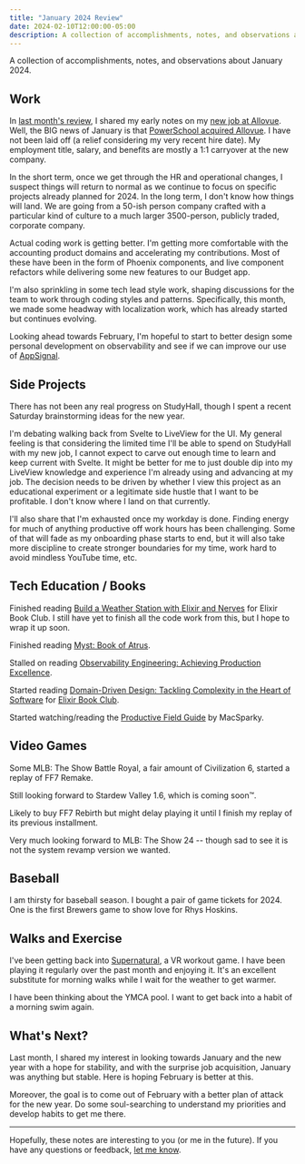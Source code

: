 ```yaml
---
title: "January 2024 Review"
date: 2024-02-10T12:00:00-05:00
description: A collection of accomplishments, notes, and observations about January 2024.
---
```


A collection of accomplishments, notes, and observations about January 2024.

## Work

In [last month's review][1], I shared my early notes on my [new job at Allovue][2]. Well, the BIG news of January is that [PowerSchool acquired Allovue][3]. I have not been laid off (a relief considering my very recent hire date). My employment title, salary, and benefits are mostly a 1:1 carryover at the new company.

In the short term, once we get through the HR and operational changes, I suspect things will return to normal as we continue to focus on specific projects already planned for 2024. In the long term, I don't know how things will land. We are going from a 50-ish person company crafted with a particular kind of culture to a much larger 3500-person, publicly traded, corporate company.

Actual coding work is getting better. I'm getting more comfortable with the accounting product domains and accelerating my contributions. Most of these have been in the form of Phoenix components, and live component refactors while delivering some new features to our Budget app.

I'm also sprinkling in some tech lead style work, shaping discussions for the team to work through coding styles and patterns. Specifically, this month, we made some headway with localization work, which has already started but continues evolving.

Looking ahead towards February, I'm hopeful to start to better design some personal development on observability and see if we can improve our use of [AppSignal](https://www.appsignal.com/).

[1]: https://mikezornek.com/posts/2024/1/december-2023-review/
[2]: https://mikezornek.com/posts/2023/11/new-job/
[3]: https://www.powerschool.com/allovue/

## Side Projects

There has not been any real progress on StudyHall, though I spent a recent Saturday brainstorming ideas for the new year.

I'm debating walking back from Svelte to LiveView for the UI. My general feeling is that considering the limited time I'll be able to spend on StudyHall with my new job, I cannot expect to carve out enough time to learn and keep current with Svelte. It might be better for me to just double dip into my LiveView knowledge and experience I'm already using and advancing at my job. The decision needs to be driven by whether I view this project as an educational experiment or a legitimate side hustle that I want to be profitable. I don't know where I land on that currently.

I'll also share that I'm exhausted once my workday is done. Finding energy for much of anything productive off work hours has been challenging. Some of that will fade as my onboarding phase starts to end, but it will also take more discipline to create stronger boundaries for my time, work hard to avoid mindless YouTube time, etc.

## Tech Education / Books

Finished reading [Build a Weather Station with Elixir and Nerves](https://pragprog.com/titles/passweather/build-a-weather-station-with-elixir-and-nerves/) for Elixir Book Club. I still have yet to finish all the code work from this, but I hope to wrap it up soon.

Finished reading [Myst: Book of Atrus](https://www.goodreads.com/book/show/159764.The_Book_of_Atrus).

Stalled on reading [Observability Engineering: Achieving Production Excellence](https://info.honeycomb.io/observability-engineering-oreilly-book-2022).

Started reading [Domain-Driven Design: Tackling Complexity in the Heart of Software](https://www.goodreads.com/book/show/179133.Domain_Driven_Design) for [Elixir Book Club](https://elixirbookclub.github.io/website/).

Started watching/reading the [Productive Field Guide](https://learn.macsparky.com/p/productivity-standard-24) by MacSparky.

## Video Games

Some MLB: The Show Battle Royal, a fair amount of Civilization 6, started a replay of FF7 Remake.

Still looking forward to Stardew Valley 1.6, which is coming soon™.

Likely to buy FF7 Rebirth but might delay playing it until I finish my replay of its previous installment.

Very much looking forward to MLB: The Show 24 -- though sad to see it is not the system revamp version we wanted.

## Baseball

I am thirsty for baseball season. I bought a pair of game tickets for 2024. One is the first Brewers game to show love for Rhys Hoskins.

## Walks and Exercise

I've been getting back into [Supernatural](https://www.youtube.com/watch?v=aggd3Qmt2So), a VR workout game. I have been playing it regularly over the past month and enjoying it. It's an excellent substitute for morning walks while I wait for the weather to get warmer.

I have been thinking about the YMCA pool. I want to get back into a habit of a morning swim again.

## What's Next?

Last month, I shared my interest in looking towards January and the new year with a hope for stability, and with the surprise job acquisition, January was anything but stable. Here is hoping February is better at this.

Moreover, the goal is to come out of February with a better plan of attack for the new year. Do some soul-searching to understand my priorities and develop habits to get me there.

---

Hopefully, these notes are interesting to you (or me in the future). If you have any questions or feedback, [let me know](/contact).
